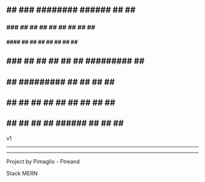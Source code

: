 



##     ##    ###    ########  ######  ##     ##    ###    
###   ###   ## ##      ##    ##    ## ##     ##   ## ##   
#### ####  ##   ##     ##    ##       ##     ##  ##   ##  
## ### ## ##     ##    ##    ##       ######### ##     ## 
##     ## #########    ##    ##       ##     ## ######### 
##     ## ##     ##    ##    ##    ## ##     ## ##     ## 
##     ## ##     ##    ##     ######  ##     ## ##     ## 

                                                    
 v1


--------------------------------------------------------------
**************************************************************


Project by Pimaglio - Ftreand

Stack MERN

